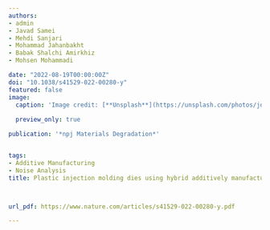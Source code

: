 ```yaml
---
authors:
- admin
- Javad Samei
- Mehdi Sanjari
- Mohammad Jahanbakht
- Babak Shalchi Amirkhiz
- Mohsen Mohammadi

date: "2022-08-19T00:00:00Z"
doi: "10.1038/s41529-022-00280-y"
featured: false
image:
  caption: 'Image credit: [**Unsplash**](https://unsplash.com/photos/jdD8gXaTZsc)'
  
  preview_only: true

publication: '*npj Materials Degradation*'


tags:
- Additive Manufacturing
- Noise Analysis
title: Plastic injection molding dies using hybrid additively manufactured stainless steels: electrochemical considerations



url_pdf: https://www.nature.com/articles/s41529-022-00280-y.pdf

---
```

